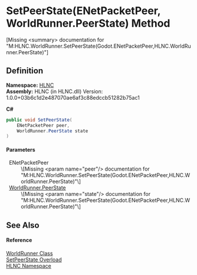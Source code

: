 # SetPeerState(ENetPacketPeer, WorldRunner.PeerState) Method


\[Missing &lt;summary&gt; documentation for "M:HLNC.WorldRunner.SetPeerState(Godot.ENetPacketPeer,HLNC.WorldRunner.PeerState)"\]



## Definition
**Namespace:** <a href="N_HLNC">HLNC</a>  
**Assembly:** HLNC (in HLNC.dll) Version: 1.0.0+03b6c1d2e487070ae6af3c88edccb51282b75ac1

**C#**
``` C#
public void SetPeerState(
	ENetPacketPeer peer,
	WorldRunner.PeerState state
)
```



#### Parameters
<dl><dt>  ENetPacketPeer</dt><dd>\[Missing &lt;param name="peer"/&gt; documentation for "M:HLNC.WorldRunner.SetPeerState(Godot.ENetPacketPeer,HLNC.WorldRunner.PeerState)"\]</dd><dt>  <a href="T_HLNC_WorldRunner_PeerState">WorldRunner.PeerState</a></dt><dd>\[Missing &lt;param name="state"/&gt; documentation for "M:HLNC.WorldRunner.SetPeerState(Godot.ENetPacketPeer,HLNC.WorldRunner.PeerState)"\]</dd></dl>

## See Also


#### Reference
<a href="T_HLNC_WorldRunner">WorldRunner Class</a>  
<a href="Overload_HLNC_WorldRunner_SetPeerState">SetPeerState Overload</a>  
<a href="N_HLNC">HLNC Namespace</a>  
